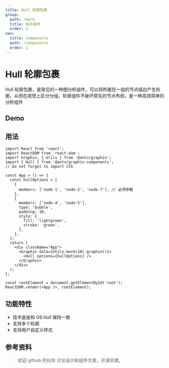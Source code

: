 ```yaml
---
title: Hull 轮廓包裹
group:
  path: /mark
  title: 标示组件
  order: 1
nav:
  title: Components
  path: /components
  order: 1
---
```


# Hull 轮廓包裹

Hull 轮廓包裹，是常见的一种图分析组件，可以将所属在一组的节点描边产生轮廓，从而在视觉上区分分组，轮廓组件不破坏原先的节点布局，是一种高效简单的分析组件

## Demo

<code src='./demos/Simple.tsx'></code>

<API src='./index.tsx'></API>

## 用法

```tsx | pure
import React from 'react';
import ReactDOM from 'react-dom';
import Graphin, { Utils } from '@antv/graphin';
import { Hull } from '@antv/graphin-components';
// Do not forget to import CSS

const App = () => {
  const hullOptions = [
    {
      members: ['node-1', 'node-2', 'node-7'], // 必须参数
    },
    {
      members: ['node-4', 'node-5'],
      type: 'bubble',
      padding: 10,
      style: {
        fill: 'lightgreen',
        stroke: 'green',
      },
    },
  ];
  return (
    <div className="App">
      <Graphin data={Utils.mock(10).graphin()}>
        <Hull options={hullOptions} />
      </Graphin>
    </div>
  );
};

const rootElement = document.getElementById('root');
ReactDOM.render(<App />, rootElement);
```

## 功能特性

- 技术底座和 G6.Hull 保持一致
- 支持多个轮廓
- 支持用户自定义样式

## 参考资料

> 欢迎 github 的伙伴 讨论设计和组件方案，开源共建。
